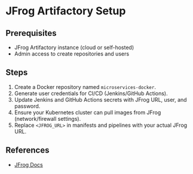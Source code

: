 # JFrog Artifactory Setup

## Prerequisites
- JFrog Artifactory instance (cloud or self-hosted)
- Admin access to create repositories and users

## Steps
1. Create a Docker repository named `microservices-docker`.
2. Generate user credentials for CI/CD (Jenkins/GitHub Actions).
3. Update Jenkins and GitHub Actions secrets with JFrog URL, user, and password.
4. Ensure your Kubernetes cluster can pull images from JFrog (network/firewall settings).
5. Replace `<JFROG_URL>` in manifests and pipelines with your actual JFrog URL.

## References
- [JFrog Docs](https://www.jfrog.com/confluence/)

